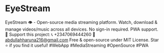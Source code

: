 # EyeStream
EyeStream 👁️ - Open-source media streaming platform. Watch, download &amp; manage videos/music across all devices. No sign-in required. PWA support.  💝 Support this project: 📞 +2347069444260 📧 abdullahharuna216@gmail.com  Free &amp; open-source under MIT License. Star ⭐ if you find it useful!  #WebApp #MediaStreaming #OpenSource #PWA
